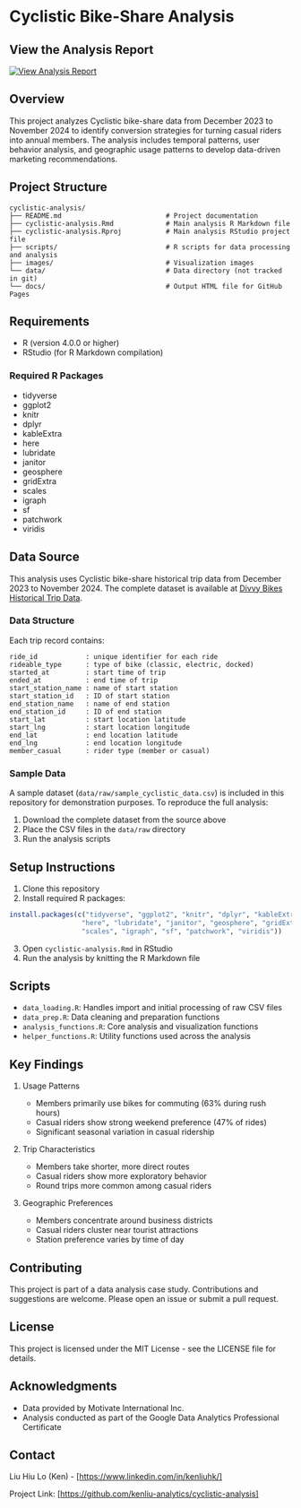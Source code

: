 # Cyclistic Bike-Share Analysis

## View the Analysis Report

[![View Analysis Report](https://img.shields.io/badge/Analysis%20Report-View%20Now-brightgreen)](https://<username>.github.io/<repository>/)

## Overview
This project analyzes Cyclistic bike-share data from December 2023 to November 2024 to identify conversion strategies for turning casual riders into annual members. The analysis includes temporal patterns, user behavior analysis, and geographic usage patterns to develop data-driven marketing recommendations.

## Project Structure
```
cyclistic-analysis/
├── README.md                          # Project documentation
├── cyclistic-analysis.Rmd             # Main analysis R Markdown file
├── cyclistic-analysis.Rproj           # Main analysis RStudio project file
├── scripts/                           # R scripts for data processing and analysis
├── images/                            # Visualization images
└── data/                              # Data directory (not tracked in git)
└── docs/                              # Output HTML file for GitHub Pages
```

## Requirements
- R (version 4.0.0 or higher)
- RStudio (for R Markdown compilation)

### Required R Packages
- tidyverse
- ggplot2
- knitr
- dplyr
- kableExtra
- here
- lubridate
- janitor
- geosphere
- gridExtra
- scales
- igraph
- sf
- patchwork
- viridis

## Data Source
This analysis uses Cyclistic bike-share historical trip data from December 2023 to November 2024. The complete dataset is available at [Divvy Bikes Historical Trip Data](https://divvy-tripdata.s3.amazonaws.com/index.html).

### Data Structure
Each trip record contains:
  ```
ride_id            : unique identifier for each ride
rideable_type      : type of bike (classic, electric, docked)
started_at         : start time of trip
ended_at           : end time of trip
start_station_name : name of start station
start_station_id   : ID of start station
end_station_name   : name of end station
end_station_id     : ID of end station
start_lat          : start location latitude
start_lng          : start location longitude
end_lat            : end location latitude
end_lng            : end location longitude
member_casual      : rider type (member or casual)
```

### Sample Data
A sample dataset (`data/raw/sample_cyclistic_data.csv`) is included in this repository for demonstration purposes. To reproduce the full analysis:
  1. Download the complete dataset from the source above
2. Place the CSV files in the `data/raw` directory
3. Run the analysis scripts

## Setup Instructions
1. Clone this repository
2. Install required R packages:
```R
install.packages(c("tidyverse", "ggplot2", "knitr", "dplyr", "kableExtra", 
                  "here", "lubridate", "janitor", "geosphere", "gridExtra",
                  "scales", "igraph", "sf", "patchwork", "viridis"))
```
3. Open `cyclistic-analysis.Rmd` in RStudio
4. Run the analysis by knitting the R Markdown file

## Scripts
- `data_loading.R`: Handles import and initial processing of raw CSV files
- `data_prep.R`: Data cleaning and preparation functions
- `analysis_functions.R`: Core analysis and visualization functions
- `helper_functions.R`: Utility functions used across the analysis

## Key Findings
1. Usage Patterns
   - Members primarily use bikes for commuting (63% during rush hours)
   - Casual riders show strong weekend preference (47% of rides)
   - Significant seasonal variation in casual ridership

2. Trip Characteristics
   - Members take shorter, more direct routes
   - Casual riders show more exploratory behavior
   - Round trips more common among casual riders

3. Geographic Preferences
   - Members concentrate around business districts
   - Casual riders cluster near tourist attractions
   - Station preference varies by time of day

## Contributing
This project is part of a data analysis case study. Contributions and suggestions are welcome. Please open an issue or submit a pull request.

## License
This project is licensed under the MIT License - see the LICENSE file for details.

## Acknowledgments
- Data provided by Motivate International Inc.
- Analysis conducted as part of the Google Data Analytics Professional Certificate

## Contact
Liu Hiu Lo (Ken) - [https://www.linkedin.com/in/kenliuhk/]

Project Link: [https://github.com/kenliu-analytics/cyclistic-analysis]